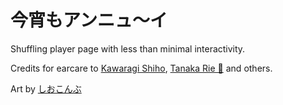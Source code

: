 # 今宵もアンニュ〜イ

Shuffling player page with less than minimal interactivity.



Credits for earcare to [Kawaragi Shiho](https://twitter.com/oshiho_shiho), [Tanaka Rie 💜](https://twitter.com/tanakarie) and others.

Art by [しおこんぶ](https://www.pixiv.net/artworks/15186483)
